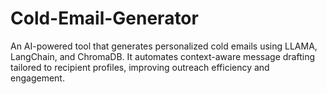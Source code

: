 # Cold-Email-Generator
An AI-powered tool that generates personalized cold emails using LLAMA, LangChain, and ChromaDB. It automates context-aware message drafting tailored to recipient profiles, improving outreach efficiency and engagement.
